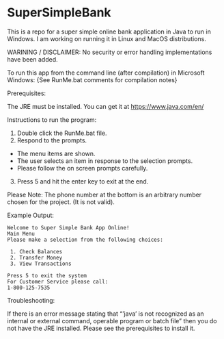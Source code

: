 # SuperSimpleBank
This is a repo for a super simple online bank application in Java to run in Windows.  I am working on running it in Linux and MacOS distributions. 

WARINING / DISCLAIMER: No security or error handling implementations have been added.

To run this app from the command line (after compilation) in Microsoft Windows:
{See RunMe.bat comments for compilation notes}

Prerequisites:

The JRE must be installed.
You can get it at https://www.java.com/en/ 
 

Instructions to run the program:

1.	Double click the RunMe.bat file. 
2.	Respond to the prompts.
* The menu items are shown.
* The user selects an item in response to the selection prompts.
* Please follow the on screen prompts carefully.
3.	Press 5 and hit the enter key to exit at the end. 

Please Note: The phone number at the bottom is an arbitrary number chosen for the project. (It is not valid).

Example Output:

```
Welcome to Super Simple Bank App Online!
Main Menu
Please make a selection from the following choices:

 1. Check Balances
 2. Transfer Money
 3. View Transactions

Press 5 to exit the system
For Customer Service please call: 
1-800-125-7535
```

Troubleshooting:

If there is an error message stating that “’java’ is not recognized as an internal or external command, operable program or batch file” then you do not have the JRE installed.  Please see the prerequisites to install it. 
